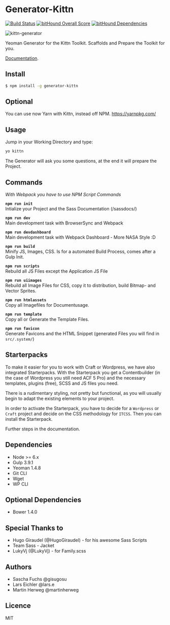 # Generator-Kittn

[![Build Status](https://travis-ci.org/kittn/generator-kittn.svg?branch=master)](https://travis-ci.org/kittn/generator-kittn) [![bitHound Overall Score](https://www.bithound.io/github/kittn/generator-kittn/badges/score.svg)](https://www.bithound.io/github/gisu/generator-kittn) [![bitHound Dependencies](https://www.bithound.io/github/kittn/generator-kittn/badges/dependencies.svg)](https://www.bithound.io/github/kittn/generator-kittn/master/dependencies/npm)

![kittn-generator](https://cloud.githubusercontent.com/assets/442468/10710315/3347b1d6-7a55-11e5-868e-0fcb9ebed9ad.png)

Yeoman Generator for the Kittn Toolkit. Scaffolds and Prepare the Toolkit for you.

[Documentation](http://kittn.de/). 

## Install

```bash
$ npm install -g generator-kittn
```

## Optional 
You can use now Yarn with Kittn, instead off NPM. https://yarnpkg.com/


## Usage
Jump in your Working Directory and type: 

```bash
yo kittn
```

The Generator will ask you some questions, at the end it will prepare the Project. 

## Commands

_With Webpack you have to use NPM Script Commands_

**`npm run init`**<br>
Intialize your Project and the Sass Documentation (/sassdocs/)

**`npm run dev`**<br>
Main development task with BrowserSync and Webpack

**`npm run devdashboard`**<br>
Main development task with Webpack Dashboard - More NASA Style :D

**`npm run build`**<br>
Minify JS, Images, CSS. Is for a automated Build Process, comes after a Gulp Init.

**`npm run scripts`**<br>
Rebuild all JS Files except the Application JS File

**`npm run uiimages`**<br>
Rebuild all Image Files for CSS, copy it to distribution, build Bitmap- and Vector Sprites.

**`npm run htmlassets`**<br>
Copy all Imagefiles for Documentusage.

**`npm run template`**<br>
Copy all or Generate the Template Files.

**`npm run favicon`**<br>
Generate Favicons and the HTML Snippet (generated Files you will find in `src/.system/`)

## Starterpacks
To make it easier for you to work with Craft or Wordpress, we have also integrated Starterpacks. With the Starterpack you get a Contentbuilder (in the case of Wordpress you still need ACF 5 Pro) and the necessary templates, plugins (free), SCSS and JS files you need.

There is a rudimentary styling, not pretty but functional, as you will usually begin to adapt the existing elements to your project.

In order to activate the Starterpack, you have to decide for a `Wordpress` or `Craft` project and decide on the CSS methodology for `ITCSS`. Then you can install the Starterpack.

Further steps in the documentation.

## Dependencies

- Node >= 6.x
- Gulp 3.9.1
- Yeoman 1.4.8
- Git CLI
- Wget 
- WP CLI

## Optional Dependencies
- Bower 1.4.0

## Special Thanks to

- Hugo Giraudel (@HugoGiraudel) - for his awesome Sass Scripts
- Team Sass - Jacket
- LukyVj (@LukyVj) - for Family.scss

## Authors
- Sascha Fuchs @gisugosu
- Lars Eichler @lars.e
- Martin Herweg @martinherweg

## Licence
MIT
